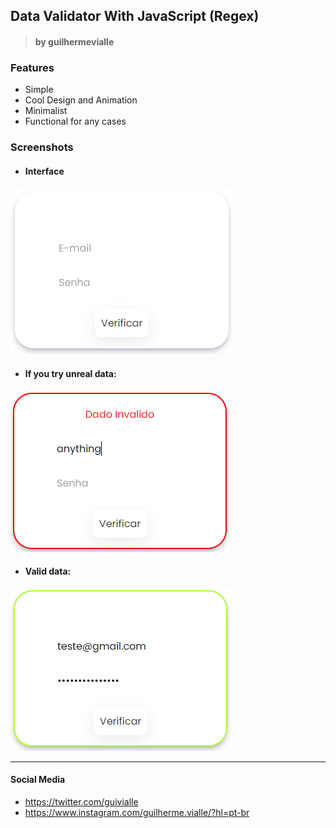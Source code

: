 
## Data Validator With JavaScript (Regex)

> #### by guilhermevialle

### Features

- Simple
- Cool Design and Animation
- Minimalist
- Functional for any cases

### Screenshots
- #### Interface
![](https://github.com/guilhermevialle/Data-Validate/blob/main/Validate%20Data/Screenshots/capture.PNG)

- #### If you try unreal data:
![](https://github.com/guilhermevialle/Data-Validate/blob/main/Validate%20Data/Screenshots/capture2.PNG)
- #### Valid data:
![](https://github.com/guilhermevialle/Data-Validate/blob/main/Validate%20Data/Screenshots/capture3.PNG)

------------

#### Social Media

- https://twitter.com/guivialle
- https://www.instagram.com/guilherme.vialle/?hl=pt-br
